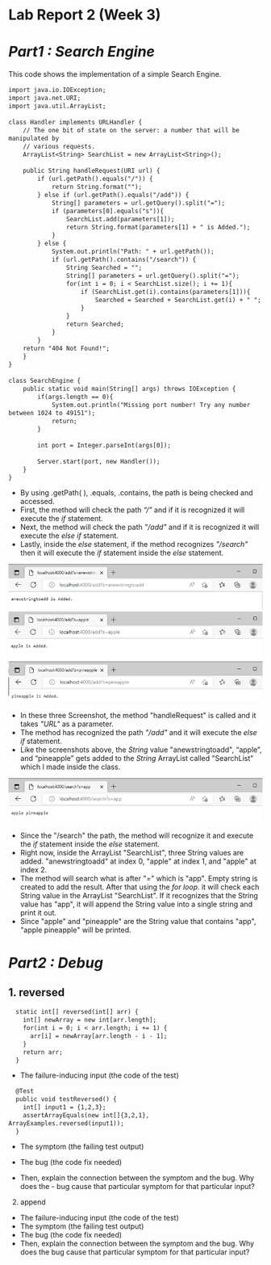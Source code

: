 # Lab Report 2 (Week 3)

# _Part1 : Search Engine_

This code shows the implementation of a simple Search Engine.

```
import java.io.IOException;
import java.net.URI;
import java.util.ArrayList;

class Handler implements URLHandler {
    // The one bit of state on the server: a number that will be manipulated by
    // various requests.
    ArrayList<String> SearchList = new ArrayList<String>();

    public String handleRequest(URI url) {
        if (url.getPath().equals("/")) {
            return String.format("");
        } else if (url.getPath().equals("/add")) {
            String[] parameters = url.getQuery().split("=");
            if (parameters[0].equals("s")){
                SearchList.add(parameters[1]);
                return String.format(parameters[1] + " is Added.");
            }
        } else {
            System.out.println("Path: " + url.getPath());
            if (url.getPath().contains("/search")) {
                String Searched = "";
                String[] parameters = url.getQuery().split("=");
                for(int i = 0; i < SearchList.size(); i += 1){ 
                    if (SearchList.get(i).contains(parameters[1])){ 
                        Searched = Searched + SearchList.get(i) + " ";
                    }
                }
                return Searched;
            }
        }
    return "404 Not Found!";
    }
}

class SearchEngine {
    public static void main(String[] args) throws IOException {
        if(args.length == 0){
            System.out.println("Missing port number! Try any number between 1024 to 49151");
            return;
        }

        int port = Integer.parseInt(args[0]);

        Server.start(port, new Handler());
    }
}
```


   - By using .getPath( ), .equals, .contains, the path is being checked and accessed.
   - First, the method will check the path _“/”_ and if it is recognized it will execute the _if_ statement.
   - Next, the method will check the path _"/add"_ and if it is recognized it will execute the _else if_ statement.
   - Lastly, inside the _else_ statement, if the method recognizes _"/search"_ then it will execute the _if_ statement inside the _else_ statement.

![Image](anewstringtoadd.png)![Image](apple.png)![Image](pineapple.png)

- In these three Screenshot, the method "handleRequest" is called and it takes _"URL"_ as a parameter.
- The method has recognized the path _"/add"_ and it will execute the _else if_ statement.  
- Like the screenshots above, the _String_ value "anewstringtoadd", “apple”, and “pineapple” gets added to the _String_ ArrayList called "SearchList" which I made inside the class. 


![Image](applepineapple.png)

- Since the "/search" the path, the method will recognize it and execute the _if_ statement inside the _else_ statement. 
- Right now, inside the ArrayList "SearchList", three String values are added. "anewstringtoadd" at index 0, "apple" at index 1, and "apple" at index 2.
- The method will search what is after "_=_" which is "app". Empty string is created to add the result. After that using the _for loop_. it will check each String value in the ArrayList "SearchList". If it recognizes that the String value has "app", it will append the String value into a single string and print it out.
- Since "apple" and "pineapple" are the String value that contains "app", "apple pineapple" will be printed.

# _Part2 : Debug_

## 1. reversed
```
  static int[] reversed(int[] arr) {
    int[] newArray = new int[arr.length];
    for(int i = 0; i < arr.length; i += 1) {
      arr[i] = newArray[arr.length - i - 1];
    }
    return arr;
  }
``` 

- The failure-inducing input (the code of the test)
```
  @Test
  public void testReversed() {
    int[] input1 = {1,2,3};
    assertArrayEquals(new int[]{3,2,1}, ArrayExamples.reversed(input1));
  }
```
- The symptom (the failing test output)

- The bug (the code fix needed)
- Then, explain the connection between the symptom and the bug. Why does the - bug cause that particular symptom for that particular input?

2. append
- The failure-inducing input (the code of the test)
- The symptom (the failing test output)
- The bug (the code fix needed)
- Then, explain the connection between the symptom and the bug. Why does the bug cause that particular symptom for that particular input?